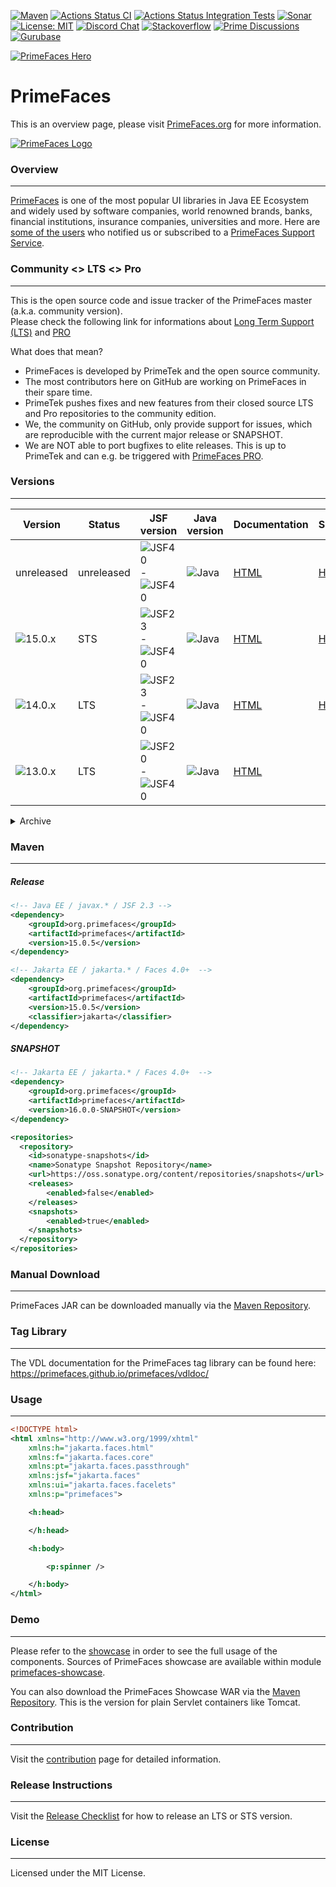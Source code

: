 [![Maven](https://img.shields.io/maven-central/v/org.primefaces/primefaces.svg)](https://repo.maven.apache.org/maven2/org/primefaces/primefaces/)
[![Actions Status CI](https://github.com/primefaces/primefaces/workflows/CI/badge.svg)](https://github.com/primefaces/primefaces/actions/workflows/build.yml)
[![Actions Status Integration Tests](https://github.com/primefaces/primefaces/workflows/IT/badge.svg)](https://github.com/primefaces/primefaces/actions/workflows/nightly.yml)
[![Sonar](https://sonarcloud.io/api/project_badges/measure?project=org.primefaces%3Aprimefaces&metric=alert_status)](https://sonarcloud.io/dashboard?id=org.primefaces%3Aprimefaces)
[![License: MIT](https://img.shields.io/badge/License-MIT-yellow.svg)](https://opensource.org/licenses/MIT)
[![Discord Chat](https://img.shields.io/discord/557940238991753223.svg?color=7289da&label=chat&logo=discord)](https://discord.gg/gzKFYnpmCY)
[![Stackoverflow](https://img.shields.io/badge/StackOverflow-primefaces-chocolate.svg)](https://stackoverflow.com/questions/tagged/primefaces+jsf)
[![Prime Discussions](https://img.shields.io/github/discussions-search?query=org%3Aprimefaces&logo=github&label=Prime%20Discussions&link=https%3A%2F%2Fgithub.com%2Forgs%2Fprimefaces%2Fdiscussions)](https://github.com/orgs/primefaces/discussions)
[![Gurubase](https://img.shields.io/badge/Gurubase-Ask%20PrimeFaces%20Guru-006BFF)](https://gurubase.io/g/primefaces)

[![PrimeFaces Hero](https://www.primefaces.org/wp-content/uploads/2021/10/PrimeFaces-GitHub-2021Q4.jpg "PrimeFaces Hero")](https://www.primefaces.org/showcase)

# PrimeFaces

This is an overview page, please visit [PrimeFaces.org](https://www.primefaces.org) for more information.

[![PrimeFaces Logo](https://www.primefaces.org/wp-content/uploads/2016/10/prime_logo_new.png)](https://www.primefaces.org/showcase)

### Overview
***

[PrimeFaces](https://www.primefaces.org/) is one of the most popular UI libraries in Java EE Ecosystem and widely used by software companies, world renowned brands, banks, financial institutions, insurance companies, universities and more. Here are [some of the users](https://www.primefaces.org/whouses) who notified us or subscribed to a [PrimeFaces Support Service](https://www.primefaces.org/support).

### Community <> LTS <> Pro
***

This is the open source code and issue tracker of the PrimeFaces master (a.k.a. community version).  
Please check the following link for informations about [Long Term Support (LTS)](https://www.primefaces.org/showcase/lts.xhtml) and [PRO](https://www.primefaces.org/support/)  

What does that mean?
- PrimeFaces is developed by PrimeTek and the open source community.
- The most contributors here on GitHub are working on PrimeFaces in their spare time.
- PrimeTek pushes fixes and new features from their closed source LTS and Pro repositories to the community edition.
- We, the community on GitHub, only provide support for issues, which are reproducible with the current major release or SNAPSHOT.
- We are NOT able to port bugfixes to elite releases. This is up to PrimeTek and can e.g. be triggered with [PrimeFaces PRO](https://www.primefaces.org/support/).

### Versions
***

Version | Status | JSF version | Java version | Documentation | Showcase
------------ | ------------- | ------------- | -------------  | ------------- | ------------- |
unreleased | unreleased | ![JSF40](https://img.shields.io/badge/JSF-4.0-green.svg) - ![JSF40](https://img.shields.io/badge/JSF-4.1-green.svg) | ![Java](https://img.shields.io/badge/Java%2011+-blue.svg) | [HTML](https://primefaces.github.io/primefaces/16_0_0/#/) | [HTTPS](https://primefaces-showcase-zvbjj.ondigitalocean.app/)
![15.0.x](https://img.shields.io/maven-central/v/org.primefaces/primefaces.svg?versionPrefix=15&color=cyan) | STS | ![JSF23](https://img.shields.io/badge/JSF-2.3-yellow.svg) - ![JSF40](https://img.shields.io/badge/JSF-4.1-green.svg) | ![Java](https://img.shields.io/badge/Java%2011+-blue.svg) | [HTML](https://primefaces.github.io/primefaces/15_0_0/#/) | [HTTPS](https://primefaces15-showcase-f233g.ondigitalocean.app/)
![14.0.x](https://img.shields.io/maven-central/v/org.primefaces/primefaces.svg?versionPrefix=14&color=cyan) | LTS | ![JSF23](https://img.shields.io/badge/JSF-2.3-yellow.svg) - ![JSF40](https://img.shields.io/badge/JSF-4.0-green.svg) | ![Java](https://img.shields.io/badge/Java%2011+-blue.svg) | [HTML](https://primefaces.github.io/primefaces/14_0_0/#/) | [HTTPS](https://primefaces14-showcase-ifqw8.ondigitalocean.app/)
![13.0.x](https://img.shields.io/maven-central/v/org.primefaces/primefaces.svg?versionPrefix=13&color=cyan) | LTS | ![JSF20](https://img.shields.io/badge/JSF-2.0-red.svg) - ![JSF40](https://img.shields.io/badge/JSF-4.0-green.svg) | ![Java](https://img.shields.io/badge/Java%208+-blue.svg) | [HTML](https://primefaces.github.io/primefaces/13_0_0/#/) |

<details>
  <summary>Archive</summary>
  

Version | Status | JSF version | Java version | Documentation
------------ | ------------- | ------------- | ------------- | ------------- |
![12.0.x](https://img.shields.io/maven-central/v/org.primefaces/primefaces.svg?versionPrefix=12&color=cyan) | LTS | ![JSF20](https://img.shields.io/badge/JSF-2.0-red.svg) -  ![JSF40](https://img.shields.io/badge/JSF-4.0-green.svg) | ![Java](https://img.shields.io/badge/Java%208+-blue.svg) | [HTML](https://primefaces.github.io/primefaces/12_0_0/#/) 
![11.0.x](https://img.shields.io/maven-central/v/org.primefaces/primefaces.svg?versionPrefix=11&color=cyan) | LTS | ![JSF20](https://img.shields.io/badge/JSF-2.0-red.svg) -  ![JSF40](https://img.shields.io/badge/JSF-4.0-green.svg) | ![Java](https://img.shields.io/badge/Java%208+-blue.svg) | [HTML](https://primefaces.github.io/primefaces/11_0_0/#/)
![10.0.x](https://img.shields.io/maven-central/v/org.primefaces/primefaces.svg?versionPrefix=10&color=cyan) | LTS | ![JSF20](https://img.shields.io/badge/JSF-2.0-red.svg) -  ![JSF30](https://img.shields.io/badge/JSF-3.0-yellow.svg) | ![Java](https://img.shields.io/badge/Java%208+-blue.svg) | [HTML](https://primefaces.github.io/primefaces/10_0_0/#/)
![8.0](https://img.shields.io/maven-central/v/org.primefaces/primefaces.svg?versionPrefix=8&color=cyan) | LTS | ![JSF20](https://img.shields.io/badge/JSF-2.0-red.svg) -  ![JSF23](https://img.shields.io/badge/JSF-2.3-yellow.svg) | ![Java](https://img.shields.io/badge/Java%208+-blue.svg) | [HTML](https://primefaces.github.io/primefaces/8_0/#/)
![7.0](https://img.shields.io/maven-central/v/org.primefaces/primefaces.svg?versionPrefix=7&color=cyan) | LTS | ![JSF20](https://img.shields.io/badge/JSF-2.0-red.svg) -  ![JSF23](https://img.shields.io/badge/JSF-2.3-yellow.svg) | ![Java](https://img.shields.io/badge/Java%207+-red.svg) | [HTML](https://primefaces.github.io/primefaces/7_0/#/)
![6.2](https://img.shields.io/maven-central/v/org.primefaces/primefaces.svg?versionPrefix=6.2&color=cyan) | Legacy | ![JSF20](https://img.shields.io/badge/JSF-2.0-red.svg) -  ![JSF23](https://img.shields.io/badge/JSF-2.3-yellow.svg) | ![Java](https://img.shields.io/badge/Java%206+-red.svg) | [PDF](https://www.primefaces.org/docs/guide/primefaces_user_guide_6_2.pdf)
![6.1](https://img.shields.io/maven-central/v/org.primefaces/primefaces.svg?versionPrefix=6.1&color=cyan) | Legacy | ![JSF20](https://img.shields.io/badge/JSF-2.0-red.svg) -  ![JSF23](https://img.shields.io/badge/JSF-2.3-yellow.svg) | ![Java](https://img.shields.io/badge/Java%205+-red.svg) | [PDF](https://www.primefaces.org/docs/guide/primefaces_user_guide_6_1.pdf)
![6.0](https://img.shields.io/maven-central/v/org.primefaces/primefaces.svg?versionPrefix=6.0&color=cyan) | Legacy | ![JSF20](https://img.shields.io/badge/JSF-2.0-red.svg) -  ![JSF23](https://img.shields.io/badge/JSF-2.3-yellow.svg) | ![Java](https://img.shields.io/badge/Java%205+-red.svg) | [PDF](https://www.primefaces.org/docs/guide/primefaces_user_guide_6_0.pdf)
![5.3](https://img.shields.io/maven-central/v/org.primefaces/primefaces.svg?versionPrefix=5.3&color=cyan) | Legacy | ![JSF20](https://img.shields.io/badge/JSF-2.0-red.svg) -  ![JSF22](https://img.shields.io/badge/JSF-2.2-red.svg) | ![Java](https://img.shields.io/badge/Java%205+-red.svg) | [PDF](https://www.primefaces.org/docs/guide/primefaces_user_guide_5_3.pdf)
![5.2](https://img.shields.io/maven-central/v/org.primefaces/primefaces.svg?versionPrefix=5.2&color=cyan) | Legacy | ![JSF20](https://img.shields.io/badge/JSF-2.0-red.svg) -  ![JSF22](https://img.shields.io/badge/JSF-2.2-red.svg) | ![Java](https://img.shields.io/badge/Java%205+-red.svg) | [PDF](https://www.primefaces.org/docs/guide/primefaces_user_guide_5_2.pdf)
![5.1](https://img.shields.io/maven-central/v/org.primefaces/primefaces.svg?versionPrefix=5.1&color=cyan) | Legacy | ![JSF20](https://img.shields.io/badge/JSF-2.0-red.svg) -  ![JSF22](https://img.shields.io/badge/JSF-2.2-red.svg) | ![Java](https://img.shields.io/badge/Java%205+-red.svg) | [PDF](https://www.primefaces.org/docs/guide/primefaces_user_guide_5_1.pdf)
</details>


### Maven
***

##### Release 

  ```xml
  <!-- Java EE / javax.* / JSF 2.3 -->
  <dependency>
      <groupId>org.primefaces</groupId>
      <artifactId>primefaces</artifactId>
      <version>15.0.5</version>
  </dependency>

  <!-- Jakarta EE / jakarta.* / Faces 4.0+  -->	
  <dependency>
      <groupId>org.primefaces</groupId>
      <artifactId>primefaces</artifactId>
      <version>15.0.5</version>
      <classifier>jakarta</classifier>
  </dependency>
  ```

##### SNAPSHOT

  ```xml
  <!-- Jakarta EE / jakarta.* / Faces 4.0+  -->
  <dependency>
      <groupId>org.primefaces</groupId>
      <artifactId>primefaces</artifactId>
      <version>16.0.0-SNAPSHOT</version>
  </dependency>

  <repositories>
    <repository>
      <id>sonatype-snapshots</id>
      <name>Sonatype Snapshot Repository</name>
      <url>https://oss.sonatype.org/content/repositories/snapshots</url>
      <releases>
          <enabled>false</enabled>
      </releases>
      <snapshots>
          <enabled>true</enabled>
      </snapshots>
    </repository>
  </repositories>
  ```

### Manual Download
***

PrimeFaces JAR can be downloaded manually via the [Maven Repository](https://repo1.maven.org/maven2/org/primefaces/primefaces/).

### Tag Library
***

The VDL documentation for the PrimeFaces tag library can be found here: https://primefaces.github.io/primefaces/vdldoc/

### Usage
***

```xml
<!DOCTYPE html>
<html xmlns="http://www.w3.org/1999/xhtml"
	xmlns:h="jakarta.faces.html"
	xmlns:f="jakarta.faces.core"
	xmlns:pt="jakarta.faces.passthrough"
	xmlns:jsf="jakarta.faces"
	xmlns:ui="jakarta.faces.facelets"
	xmlns:p="primefaces">

	<h:head>

	</h:head>

	<h:body>

		<p:spinner />

	</h:body>
</html>

```

### Demo
***
Please refer to the [showcase](https://www.primefaces.org/showcase) in order to see the full usage of the components. Sources of PrimeFaces showcase are available within module [primefaces-showcase](https://github.com/primefaces/primefaces/tree/master/primefaces-showcase).

You can also download the PrimeFaces Showcase WAR via the [Maven Repository](https://repo1.maven.org/maven2/org/primefaces/primefaces-showcase/). This is the version for plain Servlet containers like Tomcat.

### Contribution
***
Visit the [contribution](./CONTRIBUTING.md) page for detailed information.

### Release Instructions
***
Visit the [Release Checklist](https://github.com/primefaces/primefaces/wiki/Release-Checklist) for how to release an LTS or STS version.

### License
***
Licensed under the MIT License.


